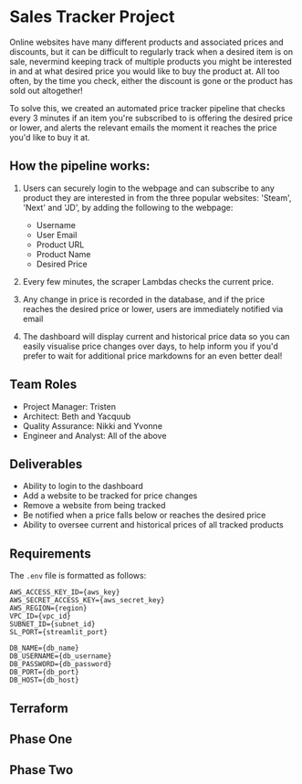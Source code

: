 # Sales Tracker Project

Online websites have many different products and associated prices and discounts, but it can be difficult to regularly track when a desired item is on sale, nevermind keeping track of multiple products you might be interested in and at what desired price you would like to buy the product at. All too often, by the time you check, either the discount is gone or the product has sold out altogether!

To solve this, we created an automated price tracker pipeline that checks every 3 minutes if an item you're subscribed to is offering the desired price or lower, and alerts the relevant emails the moment it reaches the price you'd like to buy it at.

## How the pipeline works:

1. Users can securely login to the webpage and can subscribe to any product they are interested in from the three popular websites: 'Steam', 'Next' and 'JD', by adding the following to the webpage:

   - Username
   - User Email
   - Product URL
   - Product Name
   - Desired Price

2. Every few minutes, the scraper Lambdas checks the current price.

3. Any change in price is recorded in the database, and if the price reaches the desired price or lower, users are immediately notified via email

4. The dashboard will display current and historical price data so you can easily visualise price changes over days, to help inform you if you'd prefer to wait for additional price markdowns for an even better deal!

## Team Roles

- Project Manager: Tristen
- Architect: Beth and Yacquub
- Quality Assurance: Nikki and Yvonne
- Engineer and Analyst: All of the above

## Deliverables

- Ability to login to the dashboard
- Add a website to be tracked for price changes
- Remove a website from being tracked
- Be notified when a price falls below or reaches the desired price
- Ability to oversee current and historical prices of all tracked products

## Requirements

The `.env` file is formatted as follows:

```
AWS_ACCESS_KEY_ID={aws_key}
AWS_SECRET_ACCESS_KEY={aws_secret_key}
AWS_REGION={region}
VPC_ID={vpc_id}
SUBNET_ID={subnet_id}
SL_PORT={streamlit_port}

DB_NAME={db_name}
DB_USERNAME={db_username}
DB_PASSWORD={db_password}
DB_PORT={db_port}
DB_HOST={db_host}
```

## Terraform

## Phase One

## Phase Two
